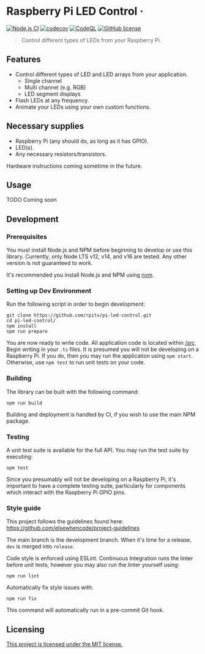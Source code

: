 # Raspberry Pi LED Control &middot;

[![Node.js CI](https://github.com/rpitv/pi-led-control/actions/workflows/node.js.yml/badge.svg)](https://github.com/rpitv/pi-led-control/actions/workflows/node.js.yml)
[![codecov](https://codecov.io/gh/rpitv/pi-led-control/branch/master/graph/badge.svg?token=doiWhO8Q1K)](https://codecov.io/gh/rpitv/pi-led-control)
[![CodeQL](https://github.com/rpitv/pi-led-control/actions/workflows/codeql-analysis.yml/badge.svg)](https://github.com/rpitv/pi-led-control/actions/workflows/codeql-analysis.yml)
[![GitHub license](https://img.shields.io/badge/license-MIT-blue.svg)](./LICENSE)

> Control different types of LEDs from your Raspberry Pi.

## Features

- Control different types of LED and LED arrays from your application.
  - Single channel
  - Multi channel (e.g. RGB)
  - LED segment displays
- Flash LEDs at any frequency.
- Animate your LEDs using your own custom functions.

## Necessary supplies

- Raspberry Pi (any should do, as long as it has GPIO).
- LED(s).
- Any necessary resistors/transistors.

Hardware instructions coming sometime in the future.

## Usage

TODO Coming soon

## Development

### Prerequisites

You must install Node.js and NPM before beginning to develop or use this library. Currently, only Node LTS v12, v14, and v16 are tested. Any other version is not guaranteed to work.

It's recommended you install Node.js and NPM using [nvm](https://github.com/nvm-sh/nvm).

### Setting up Dev Environment

Run the following script in order to begin development:

```shell
git clone https://github.com/rpitv/pi-led-control.git
cd pi-led-control/
npm install
npm run prepare
```

You are now ready to write code. All application code is located within [/src](./src). Begin writing in your `.ts` files. It is presumed you will not be developing on a Raspberry Pi. If you do, then you may run the application using `npm start`. Otherwise, use `npm test` to run unit tests on your code.

### Building

The library can be built with the following command:

```shell
npm run build
```

Building and deployment is handled by CI, if you wish to use the main NPM package.

### Testing

A unit test suite is available for the full API. You may run the test suite by executing:

```shell
npm test
```

Since you presumably will not be developing on a Raspberry Pi, it's important to have a complete testing suite, particularly for components which interact with the Raspberry Pi GPIO pins.

### Style guide

This project follows the guidelines found here: https://github.com/elsewhencode/project-guidelines

The main branch is the development branch. When it's time for a release, `dev` is merged into `release`.

Code style is enforced using ESLint. Continuous Integration runs the linter before unit tests, however you may also run the linter yourself using:

```shell
npm run lint
```

Automatically fix style issues with:

```shell
npm run fix
```

This command will automatically run in a pre-commit Git hook.

## Licensing

[This project is licensed under the MIT license.](./LICENSE)
